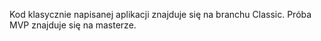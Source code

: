 Kod klasycznie napisanej aplikacji znajduje się na branchu Classic.
Próba MVP znajduje się na masterze.
